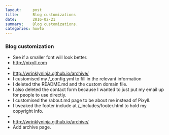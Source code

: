 ```yaml
---
layout:     post
title:      Blog customizations
date:       2016-02-21
summary:    Blog customizations. 
categories: howto 
---
```



### Blog customization

  * See if a smaller font will look better. 
  * http://pixyll.com
  * 
  * http://wrinklyninja.github.io/archive/
  * I customised my /_config.yml to fill in the relevant information
  * I deleted tthe README.md and the custom domain file. 
  * I also deleted the contact form because I wanted to just put my email up for people to use directly.
  * I customised the /about.md page to be about me instead of Pixyll.
  * I tweaked the footer include at /_includes/footer.html to hold my copyright info.
  * 
  * http://wrinklyninja.github.io/archive/
  * Add archive page. 
  


